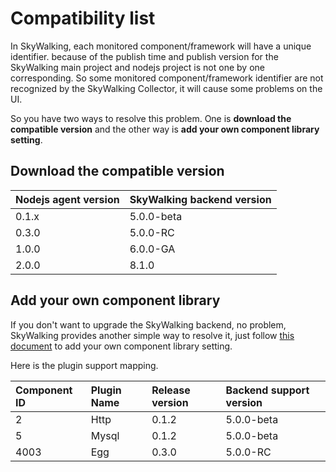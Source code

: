 # Compatibility list
In SkyWalking, each monitored component/framework will have a unique identifier. because of the publish time and publish version for the SkyWalking main project and nodejs project is not one by one corresponding. So some monitored component/framework identifier are not recognized by the SkyWalking Collector, it will cause some problems on the UI.

So you have two ways to resolve this problem. One is **download the compatible version** and the other way is **add your own component library setting**.

## Download the compatible version

| Nodejs agent version| SkyWalking backend version|
|:------|:----|
| 0.1.x | 5.0.0-beta |
| 0.3.0 | 5.0.0-RC |
| 1.0.0 | 6.0.0-GA |
| 2.0.0 | 8.1.0 |


## Add your own component library
If you don't want to upgrade the SkyWalking backend, no problem, SkyWalking provides another simple way to resolve it, just follow [this document](https://github.com/apache/skywalking/blob/master/docs/en/Component-libraries-extend.md) to add your own component library setting.

Here is the plugin support mapping.

|Component ID | Plugin Name | Release version | Backend support version|
|:-----|:------|:-----|:-----|
| 2 | Http | 0.1.2 | 5.0.0-beta|
| 5 | Mysql | 0.1.2 | 5.0.0-beta|
| 4003 | Egg | 0.3.0 | 5.0.0-RC |
